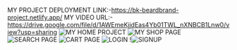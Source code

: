 MY PROJECT DEPLOYMENT LINK:-https://bk-beardbrand-project.netlify.app/
MY VIDEO URL:-https://drive.google.com/file/d/1AWEmeKjjdEas4Yb01TWL_nXNBCB1Lnw0/view?usp=sharing
![MY HOME PROJECT](https://github.com/KADAMBHAKTI0219/BK-BEARDBRAND-PROJECT/assets/167054245/642bde5c-e87f-48b7-b4d5-983561663ae9)
![MY SHOP PAGE](https://github.com/KADAMBHAKTI0219/BK-BEARDBRAND-PROJECT/assets/167054245/a505be88-70b2-480b-94c3-b4e3f279b32d)
![SEARCH PAGE](https://github.com/KADAMBHAKTI0219/BK-BEARDBRAND-PROJECT/assets/167054245/8ed96dff-6e96-4965-8660-4138610644e9)
![CART PAGE](https://github.com/KADAMBHAKTI0219/BK-BEARDBRAND-PROJECT/assets/167054245/ce6dcc97-b488-4642-8906-7dc062ce44d0)
![LOGIN](https://github.com/KADAMBHAKTI0219/BK-BEARDBRAND-PROJECT/assets/167054245/1abb04f3-a664-4e37-a3db-351a69863ccc)
!![SIGNUP](https://github.com/KADAMBHAKTI0219/BK-BEARDBRAND-PROJECT/assets/167054245/7a3560cf-39ef-41b3-bdb7-80be1715ccff)
